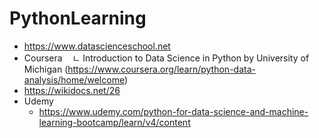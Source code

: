 # PythonLearning

  - https://www.datascienceschool.net
  - Coursera 
    ㄴ Introduction to Data Science in Python by University of Michigan (https://www.coursera.org/learn/python-data-analysis/home/welcome)
  - https://wikidocs.net/26
  - Udemy 
    - https://www.udemy.com/python-for-data-science-and-machine-learning-bootcamp/learn/v4/content
